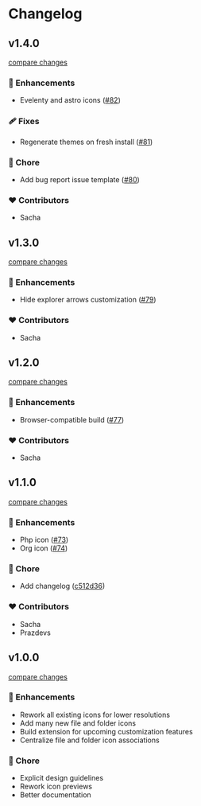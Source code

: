 # Changelog


## v1.4.0

[compare changes](https://github.com/catppuccin/vscode-icons/compare/v1.3.0...v1.4.0)

### 🚀 Enhancements

- Evelenty and astro icons ([#82](https://github.com/catppuccin/vscode-icons/pull/82))

### 🩹 Fixes

- Regenerate themes on fresh install ([#81](https://github.com/catppuccin/vscode-icons/pull/81))

### 🏡 Chore

- Add bug report issue template ([#80](https://github.com/catppuccin/vscode-icons/pull/80))

### ❤️ Contributors

- Sacha

## v1.3.0

[compare changes](https://github.com/catppuccin/vscode-icons/compare/v1.2.0...v1.3.0)

### 🚀 Enhancements

- Hide explorer arrows customization ([#79](https://github.com/catppuccin/vscode-icons/pull/79))

### ❤️ Contributors

- Sacha

## v1.2.0

[compare changes](https://github.com/catppuccin/vscode-icons/compare/v1.1.0...v1.2.0)

### 🚀 Enhancements

- Browser-compatible build ([#77](https://github.com/catppuccin/vscode-icons/pull/77))

### ❤️ Contributors

- Sacha

## v1.1.0

[compare changes](https://github.com/catppuccin/vscode-icons/compare/v1.0.0...v1.1.0)

### 🚀 Enhancements

- Php icon ([#73](https://github.com/catppuccin/vscode-icons/pull/73))
- Org icon ([#74](https://github.com/catppuccin/vscode-icons/pull/74))

### 🏡 Chore

- Add changelog ([c512d36](https://github.com/catppuccin/vscode-icons/commit/c512d36))

### ❤️ Contributors

- Sacha 
- Prazdevs

## v1.0.0

[compare changes](https://github.com/catppuccin/vscode-icons/compare/v0.33.0...v1.0.0)

### 🚀 Enhancements

- Rework all existing icons for lower resolutions
- Add many new file and folder icons
- Build extension for upcoming customization features
- Centralize file and folder icon associations

### 🏡 Chore

- Explicit design guidelines
- Rework icon previews
- Better documentation
